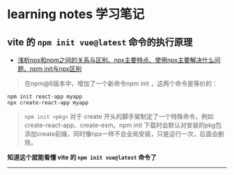 # learning notes 学习笔记

## vite 的 `npm init vue@latest` 命令的执行原理

+ [浅析npx和npm之间的关系与区别、npx主要特点、使用npx主要解决什么问题、npm init与npx区别](https://www.cnblogs.com/goloving/p/12895446.html)

> 在npm@6版本中，增加了一个新命令npm init <pkg>，这两个命令是等价的：

```
npm init react-app myapp
npx create-react-app myapp
```

> `npm init <pkg>` 对于 create 开头的脚手架制定了一个特殊命令，例如create-react-app、create-esm。npm init 下载时会默认对安装的pkg包添加create前缀，同时像npx一样不会全局安装，只是运行一次，后面会删除。

**知道这个就能看懂 vite 的 `npm init vue@latest` 命令了**

---